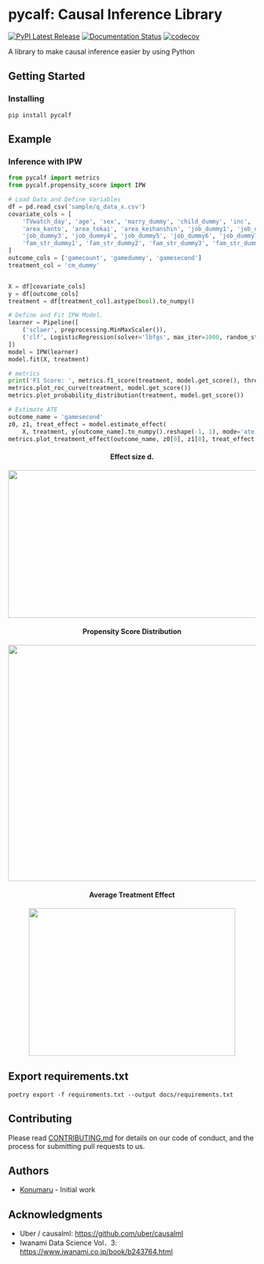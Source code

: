 # pycalf: Causal Inference Library

[![PyPI Latest Release](https://img.shields.io/pypi/v/pycalf.svg)](https://pypi.org/project/pycalf/)
[![Documentation Status](https://readthedocs.org/projects/pycalf/badge/?version=latest)](https://pycalf.readthedocs.io/en/latest/?badge=latest)
[![codecov](https://codecov.io/gh/konumaru/pycalf/graph/badge.svg?token=A424F14MTQ)](https://codecov.io/gh/konumaru/pycalf)

A library to make causal inference easier by using Python

## Getting Started

### Installing

```shell
pip install pycalf
```

## Example

### Inference with IPW

```python
from pycalf import metrics
from pycalf.propensity_score import IPW

# Load Data and Define Variables
df = pd.read_csv('sample/q_data_x.csv')
covariate_cols = [
    'TVwatch_day', 'age', 'sex', 'marry_dummy', 'child_dummy', 'inc', 'pmoney',
    'area_kanto', 'area_tokai', 'area_keihanshin', 'job_dummy1', 'job_dummy2',
    'job_dummy3', 'job_dummy4', 'job_dummy5', 'job_dummy6', 'job_dummy7',
    'fam_str_dummy1', 'fam_str_dummy2', 'fam_str_dummy3', 'fam_str_dummy4'
]
outcome_cols = ['gamecount', 'gamedummy', 'gamesecond']
treatment_col = 'cm_dummy'


X = df[covariate_cols]
y = df[outcome_cols]
treatment = df[treatment_col].astype(bool).to_numpy()

# Define and Fit IPW Model.
learner = Pipeline([
    ('sclaer', preprocessing.MinMaxScaler()),
    ('clf', LogisticRegression(solver='lbfgs', max_iter=1000, random_state=42))
])
model = IPW(learner)
model.fit(X, treatment)

# metrics
print('F1 Score: ', metrics.f1_score(treatment, model.get_score(), threshold='auto'))
metrics.plot_roc_curve(treatment, model.get_score())
metrics.plot_probability_distribution(treatment, model.get_score())

# Estimate ATE
outcome_name = 'gamesecond'
z0, z1, treat_effect = model.estimate_effect(
    X, treatment, y[outcome_name].to_numpy().reshape(-1, 1), mode='ate')
metrics.plot_treatment_effect(outcome_name, z0[0], z1[0], treat_effect[0].round())
```

<div align="center">
    <h4> Effect size d. </h4>
    <img width="800px" height="300px" src="https://user-images.githubusercontent.com/17187586/97778595-981ffe80-1bbb-11eb-9f48-1fb1784bf17d.png">
    <h4> Propensity Score Distribution </h4>
    <img width="540px" height="480px" src="https://user-images.githubusercontent.com/17187586/97778619-bbe34480-1bbb-11eb-92d8-e00e25b2aa53.png">
    <h4> Average Treatment Effect </h4>
    <img width="420px" height="300px" src="https://user-images.githubusercontent.com/17187586/97778627-cac9f700-1bbb-11eb-94ea-e5ebd86a5270.png">
</div>

## Export requirements.txt

```shell
poetry export -f requirements.txt --output docs/requirements.txt
```

## Contributing

Please read [CONTRIBUTING.md](./CONTRIBUTING.md) for details on our code of conduct, and the process for submitting pull requests to us.

## Authors

- [Konumaru](https://twitter.com/knmr_u) - Initial work

## Acknowledgments

- Uber / causalml: <https://github.com/uber/causalml>
- Iwanami Data Science Vol．3: <https://www.iwanami.co.jp/book/b243764.html>
